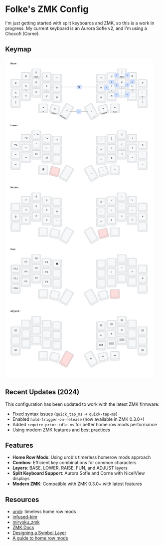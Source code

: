 # Folke's ZMK Config

I'm just getting started with split keyboards and ZMK, so this is a work in progress.
My current keyboard is an Aurora Sofle v2, and I'm using a Chocofi (Corne).

## Keymap

![Keymap](img/corne.svg)

## Recent Updates (2024)

This configuration has been updated to work with the latest ZMK firmware:
- Fixed syntax issues (`quick_tap_ms` → `quick-tap-ms`)
- Enabled `hold-trigger-on-release` (now available in ZMK 0.3.0+)
- Added `require-prior-idle-ms` for better home row mods performance
- Using modern ZMK features and best practices

## Features

- **Home Row Mods**: Using urob's timerless homerow mods approach
- **Combos**: Efficient key combinations for common characters
- **Layers**: BASE, LOWER, RAISE, FUN, and ADJUST layers
- **Split Keyboard Support**: Aurora Sofle and Corne with Nice!View displays
- **Modern ZMK**: Compatible with ZMK 0.3.0+ with latest features

## Resources

- [urob](https://github.com/urob/zmk-config): timeless home row mods
- [infused-kim](https://github.com/infused-kim/zmk-config)
- [miryoku_zmk](https://github.com/manna-harbour/miryoku_zmk)
- [ZMK Docs](https://zmk.dev/docs)
- [Designing a Symbol Layer](https://getreuer.info/posts/keyboards/symbol-layer/index.html)
- [A guide to home row mods](https://precondition.github.io/home-row-mods#shift-thumb-keys)
